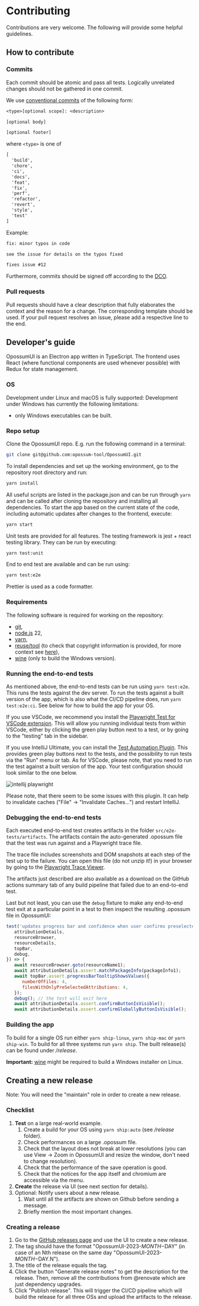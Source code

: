 <!--
SPDX-FileCopyrightText: Meta Platforms, Inc. and its affiliates
SPDX-FileCopyrightText: TNG Technology Consulting GmbH <https://www.tngtech.com>

SPDX-License-Identifier: CC0-1.0
-->

# Contributing

Contributions are very welcome. The following will provide some helpful guidelines.

## How to contribute

### Commits

Each commit should be atomic and pass all tests. Logically unrelated changes should not be gathered in one commit.

We use [conventional commits](https://www.conventionalcommits.org/) of the following form:

```txt
<type>[optional scope]: <description>

[optional body]

[optional footer]
```

where `<type>` is one of

```txt
[
  'build',
  'chore',
  'ci',
  'docs',
  'feat',
  'fix',
  'perf',
  'refactor',
  'revert',
  'style',
  'test'
]
```

Example:

```txt
fix: minor typos in code

see the issue for details on the typos fixed

fixes issue #12
```

Furthermore, commits should be signed off according to the [DCO](DCO.md).

### Pull requests

Pull requests should have a clear description that fully elaborates the context and the reason for a change.
The corresponding template should be used. If your pull request resolves an issue, please add a respective
line to the end.

## Developer's guide

OpossumUI is an Electron app written in TypeScript. The frontend uses React (where functional components are used
whenever possible) with Redux for state management.

### OS

Development under Linux and macOS is fully supported: Development under Windows has currently the following limitations:

- only Windows executables can be built.

### Repo setup

Clone the OpossumUI repo. E.g. run the following command in a terminal:

```bash
git clone git@github.com:opossum-tool/OpossumUI.git
```

To install dependencies and set up the working environment, go to the repository root directory and run:

```bash
yarn install
```

All useful scripts are listed in the package.json and can be run through `yarn` and can be called after cloning the
repository and installing all dependencies. To start the app based on the current state of the code, including automatic
updates after changes to the frontend, execute:

```bash
yarn start
```

Unit tests are provided for all features. The testing framework is jest + react testing library. They can be run by executing:

```bash
yarn test:unit
```

End to end test are available and can be run using:

```bash
yarn test:e2e
```

Prettier is used as a code formatter.

### Requirements

The following software is required for working on the repository:

- [git](https://git-scm.com/),
- [node.js](https://nodejs.org/) 22,
- [yarn](https://yarnpkg.com/en/),
- [reuse/tool](https://git.fsfe.org/reuse/tool#install) (to check that copyright information is provided, for more context see [here](https://reuse.software/)),
- [wine](https://www.winehq.org/) (only to build the Windows version).

### Running the end-to-end tests

As mentioned above, the end-to-end tests can be run using `yarn test:e2e`. This runs the tests against the dev server. To run the tests against a built version of the app, which is also what the CI/CD pipeline does, run `yarn test:e2e:ci`. See below for how to build the app for your OS.

If you use VSCode, we recommend you install the [Playwright Test for VSCode extension](https://marketplace.visualstudio.com/items?itemName=ms-playwright.playwright). This will allow you running individual tests from within VSCode, either by clicking the green play button next to a test, or by going to the "testing" tab in the sidebar.

If you use IntelliJ Ultimate, you can install the [Test Automation Plugin](https://plugins.jetbrains.com/plugin/20175-test-automation). This provides green play buttons next to the tests, and the possibility to run tests via the "Run" menu or tab. As for VSCode, please note, that you need to run the test against a built version of the app. Your test configuration should look similar to the one below.

![intellij playwright](./docs/intellij_playwright_plugin_test_config.png)

Please note, that there seem to be some issues with this plugin. It can help to invalidate caches ("File" -> "Invalidate Caches...") and restart IntelliJ.

### Debugging the end-to-end tests

Each executed end-to-end test creates artifacts in the folder `src/e2e-tests/artifacts`. The artifacts contain the auto-generated .opossum file that the test was run against and a Playwright trace file.

The trace file includes screenshots and DOM snapshots at each step of the test up to the failure. You can open this file (do not unzip it!) in your browser by going to the [Playwright Trace Viewer](https://trace.playwright.dev/).

The artifacts just described are also available as a download on the GitHub actions summary tab of any build pipeline that failed due to an end-to-end test.

Last but not least, you can use the `debug` fixture to make any end-to-end test exit at a particular point in a test to then inspect the resulting .opossum file in OpossumUI:

```javascript
test('updates progress bar and confidence when user confirms preselected attributions in audit view', async ({
   attributionDetails,
   resourceBrowser,
   resourceDetails,
   topBar,
   debug,
}) => {
   await resourceBrowser.goto(resourceName1);
   await attributionDetails.assert.matchPackageInfo(packageInfo1);
   await topBar.assert.progressBarTooltipShowsValues({
      numberOfFiles: 4,
      filesWithOnlyPreSelectedAttributions: 4,
   });
   debug(); // the test will exit here
   await attributionDetails.assert.confirmButtonIsVisible();
   await attributionDetails.assert.confirmGloballyButtonIsVisible();
```

### Building the app

To build for a single OS run either `yarn ship-linux`, `yarn ship-mac` or `yarn ship-win`. To build for all three
systems run `yarn ship`. The built release(s) can be found under _/release_.

**Important:** [wine](https://www.winehq.org/) might be required to build a Windows installer on Linux.

## Creating a new release

Note: You will need the "maintain" role in order to create a new release.

### Checklist

1. **Test** on a large real-world example.
   1. Create a build for your OS using `yarn ship:auto` (see _/release_ folder).
   1. Check performances on a large .opossum file.
   1. Check that the layout does not break at lower resolutions (you can use View → Zoom in OpossumUI and resize the window, don't need to change resolution).
   1. Check that the performance of the save operation is good.
   1. Check that the notices for the app itself and chromium are accessible via the menu.
1. **Create** the release via UI (see next section for details).
1. Optional: Notify users about a new release.
   1. Wait until all the artifacts are shown on Github before sending a message.
   1. Briefly mention the most important changes.

### Creating a release

1. Go to the [GitHub releases page](https://github.com/opossum-tool/OpossumUI/releases/new) and use the UI to create a new release.
1. The tag should have the format "OpossumUI-2023-$MONTH-$DAY" (in case of an Nth release on the same day "OpossumUI-2023-$MONTH-$DAY.N").
1. The title of the release equals the tag.
1. Click the button "Generate release notes" to get the description for the release. Then, remove all the contributions from @renovate which are just dependency upgrades.
1. Click "Publish release". This will trigger the CI/CD pipeline which will build the release for all three OSs and upload the artifacts to the release.
